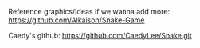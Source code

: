 Reference graphics/Ideas if we wanna add more: https://github.com/Alkaison/Snake-Game

Caedy's github: https://github.com/CaedyLee/Snake.git
